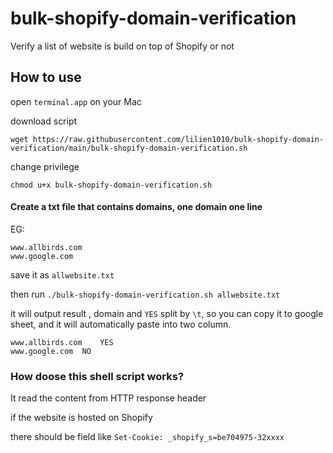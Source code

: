 # bulk-shopify-domain-verification
Verify a list of website is build on top of Shopify or not


## How to use

open `terminal.app` on your Mac

download script
```
wget https://raw.githubusercontent.com/lilien1010/bulk-shopify-domain-verification/main/bulk-shopify-domain-verification.sh
```

change privilege
```
chmod u+x bulk-shopify-domain-verification.sh
```

#### Create a txt file that contains domains, one domain one line
EG:
```
www.allbirds.com
www.google.com
```

save it as `allwebsite.txt`

then run `./bulk-shopify-domain-verification.sh allwebsite.txt`

it will output result , domain and `YES` split by `\t`, so you can copy it to google sheet, and it will automatically paste into two column.
```
www.allbirds.com	YES
www.google.com	NO
```

### How doose this shell script works?

It read the content from HTTP response header

if the website is hosted on Shopify

there should be field like `Set-Cookie: _shopify_s=be704975-32xxxx`
